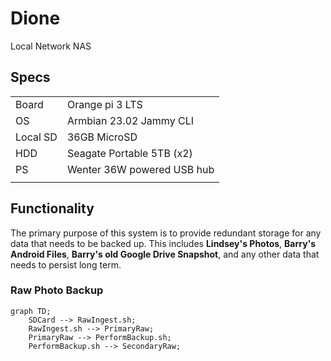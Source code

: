 # Dione
Local Network NAS
## Specs
| | |
| ----------- | ----------- |
| Board | Orange pi 3 LTS |
| OS   | Armbian 23.02 Jammy CLI |
| Local SD | 36GB MicroSD |
| HDD | Seagate Portable 5TB (x2) |
| PS | Wenter 36W powered USB hub |
| | |
## Functionality 
The primary purpose of this system is to provide redundant storage for any data that needs to be backed up. This includes **Lindsey's Photos**, **Barry's Android Files**, **Barry's old Google Drive Snapshot**, and any other data that needs to persist long term.
### Raw Photo Backup

``` mermaid
graph TD;
    SDCard --> RawIngest.sh;
    RawIngest.sh --> PrimaryRaw;
    PrimaryRaw --> PerformBackup.sh;
    PerformBackup.sh --> SecondaryRaw;
```
